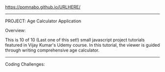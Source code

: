 https://pomnabo.github.io/URLHERE/

------------------------------
PROJECT: Age Calculator Application

Overview:

This is 10 of 10 (Last one of this set!) small javascript project tutorials featured in Vijay Kumar's Udemy course. In this tutorial, the viewer is guided through writing comprehensive age calculator.

------------------------------
Coding Challenges: